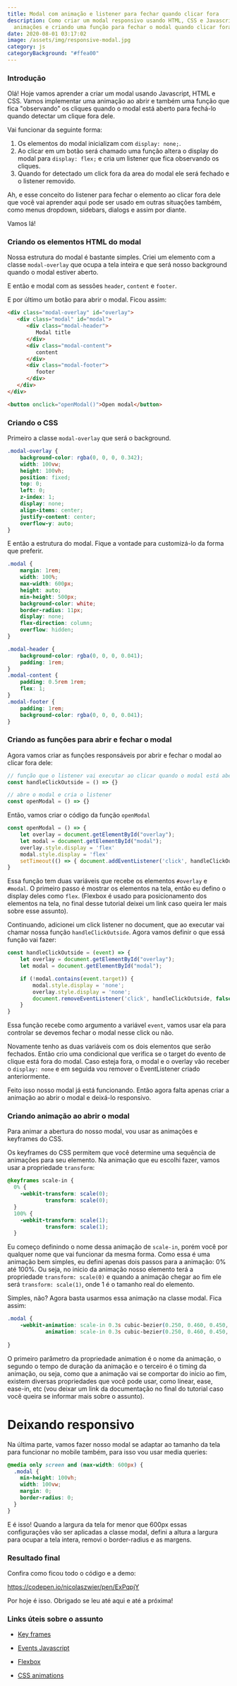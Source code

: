 ```yaml
---
title: Modal com animação e listener para fechar quando clicar fora
description: Como criar um modal responsivo usando HTML, CSS e Javascript usando
  animações e criando uma função para fechar o modal quando clicar fora dele.
date: 2020-08-01 03:17:02
image: /assets/img/responsive-modal.jpg
category: js
categoryBackground: "#ffea00"
---
```

### Introdução

Olá! Hoje vamos aprender a criar um modal usando Javascript, HTML e CSS. Vamos implementar uma animação ao abrir e também uma função que fica "observando" os cliques quando o modal está aberto para fechá-lo quando detectar um clique fora dele. 

Vai funcionar da seguinte forma: 

1. Os elementos do modal inicializam com `display: none;`.
2. Ao clicar em um botão será chamado uma função altera o display do modal para `display: flex;` e cria um listener que fica observando os cliques.
3. Quando for detectado um click fora da area do modal ele será fechado e o listener removido.

Ah, e esse conceito do listener para fechar o elemento ao clicar fora dele que você vai aprender aqui pode ser usado em outras situações também, como menus dropdown, sidebars, dialogs e assim por diante.

Vamos lá!

### Criando os elementos HTML do modal

Nossa estrutura do modal é bastante simples. Criei um elemento com a classe `modal-overlay` que ocupa a tela inteira e que será nosso background quando o modal estiver aberto.

E então e modal com as sessões `header`, `content` e `footer`.

E por último um botão para abrir o modal. Ficou assim:

```HTML
<div class="modal-overlay" id="overlay">
   <div class="modal" id="modal">
      <div class="modal-header">
         Modal title
      </div>
      <div class="modal-content">
         content
      </div>
      <div class="modal-footer">
         footer
      </div>
   </div>
</div>

<button onclick="openModal()">Open modal</button>
```

### Criando o CSS

Primeiro a classe `modal-overlay` que será o background. 

```CSS
.modal-overlay {
    background-color: rgba(0, 0, 0, 0.342);
    width: 100vw;
    height: 100vh;
    position: fixed;
    top: 0;
    left: 0;
    z-index: 1;
    display: none;
    align-items: center;
    justify-content: center;
    overflow-y: auto;
}

```

E então a estrutura do modal. Fique a vontade para customizá-lo da forma que preferir.

```CSS
.modal {
    margin: 1rem;
    width: 100%;
    max-width: 600px;
    height: auto;
    min-height: 500px;
    background-color: white;
    border-radius: 11px;
    display: none;
    flex-direction: column;
    overflow: hidden;
}

.modal-header {
    background-color: rgba(0, 0, 0, 0.041);
    padding: 1rem;
}
.modal-content {
    padding: 0.5rem 1rem;
    flex: 1;
}
.modal-footer {
    padding: 1rem;
    background-color: rgba(0, 0, 0, 0.041);
}
```

### Criando as funções para abrir e fechar o modal

Agora vamos criar as funções responsáveis por abrir e fechar o modal ao clicar fora dele:

```Javascript
// função que o listener vai executar ao clicar quando o modal está aberto
const handleClickOutside = () => {}

// abre o modal e cria o listener
const openModal = () => {}
``` 

Então, vamos criar o código da função `openModal`

```Javascript
const openModal = () => {
    let overlay = document.getElementById("overlay");
    let modal = document.getElementById("modal");
    overlay.style.display = 'flex'
    modal.style.display = 'flex'
    setTimeout(() => { document.addEventListener('click', handleClickOutside, false) }, 200);
}
```
Essa função tem duas variáveis que recebe os elementos `#overlay` e `#modal`. 
O primeiro passo é mostrar os elementos na tela, então eu defino o display deles como `flex`. (Flexbox é usado para posicionamento dos elementos na tela, no final desse tutorial deixei um link caso queira ler mais sobre esse assunto).

Continuando, adicionei um click listener no document, que ao executar vai chamar nossa função `handleClickOutside`. Agora vamos definir o que essá função vai fazer:

```Javascript
const handleClickOutside = (event) => {
    let overlay = document.getElementById("overlay");
    let modal = document.getElementById("modal");

    if (!modal.contains(event.target)) {
        modal.style.display = 'none';
        overlay.style.display = 'none';
        document.removeEventListener('click', handleClickOutside, false);
    }
}
```

Essa função recebe como argumento a variável `event`, vamos usar ela para controlar se devemos fechar o modal nesse click ou não. 

Novamente tenho as duas variáveis com os dois elementos que serão fechados. Então crio uma condicional que verifica se o target do evento de clique está fora do modal. Caso esteja fora, o modal e o overlay vão receber o `display: none` e em seguida vou remover o EventListener criado anteriormente.

Feito isso nosso modal já está funcionando. Então agora falta apenas criar a animação ao abrir o modal e deixá-lo responsivo. 

### Criando animação ao abrir o modal

Para animar a abertura do nosso modal, vou usar as animações e keyframes do CSS.

Os keyframes do CSS permitem que você determine uma sequência de animações para seu elemento. Na animação que eu escolhi fazer, vamos usar a propriedade `transform`:

```CSS
@keyframes scale-in {
  0% {
    -webkit-transform: scale(0);
            transform: scale(0);
  }
  100% {
    -webkit-transform: scale(1);
            transform: scale(1);
  }
```

Eu começo definindo o nome dessa animação de `scale-in`, porém você por qualquer nome que vai funcionar da mesma forma. Como essa é uma animação bem simples, eu defini apenas dois passos para a animação: 0% até 100%. Ou seja, no inicio da animação nosso elemento terá a propriedade `transform: scale(0)` e quando a animação chegar ao fim ele será `transform: scale(1)`, onde 1 é o tamanho real do elemento.

Simples, não? Agora basta usarmos essa animação na classe modal. Fica assim:

```CSS
.modal {
	-webkit-animation: scale-in 0.3s cubic-bezier(0.250, 0.460, 0.450, 0.940);
	        animation: scale-in 0.3s cubic-bezier(0.250, 0.460, 0.450, 0.940);
			
}
```

O primeiro parâmetro da propriedade animation é o nome da animação, o segundo o tempo de duração da animação e o terceiro é o timing da animação, ou seja, como que a animação vai se comportar do inicio ao fim, existem diversas propriedades que você pode usar, como linear, ease, ease-in, etc (vou deixar um link da documentação no final do tutorial caso você queira se informar mais sobre o assunto).

# Deixando responsivo

Na última parte, vamos fazer nosso modal se adaptar ao tamanho da tela para funcionar no mobile também, para isso vou usar media queries:

```CSS
@media only screen and (max-width: 600px) {
  .modal {
    min-height: 100vh;
    width: 100vw;
    margin: 0;
    border-radius: 0;
  }
}
```

E é isso! Quando a largura da tela for menor que 600px essas configurações vão ser aplicadas a classe modal, defini a altura a largura para ocupar a tela intera, removi o border-radius e as margens.


### Resultado final 

Confira como ficou todo o código e a demo:

https://codepen.io/nicolaszwier/pen/ExPqpjY

Por hoje é isso. Obrigado se leu até aqui e até a próxima! 

### Links úteis sobre o assunto

* [Key frames](https://developer.mozilla.org/pt-BR/docs/Web/CSS/@keyframes)

* [Events Javascript](https://developer.mozilla.org/pt-BR/docs/Web/Events)

* [Flexbox](https://developer.mozilla.org/pt-BR/docs/Web/CSS/CSS_Flexible_Box_Layout/Conceitos_Basicos_do_Flexbox)

* [CSS animations](https://developer.mozilla.org/pt-BR/docs/Web/CSS/animation)



